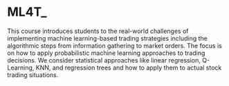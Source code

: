 # ML4T_
This course introduces students to the real-world challenges of implementing machine learning-based trading strategies including the algorithmic steps from information gathering to market orders. The focus is on how to apply probabilistic machine learning approaches to trading decisions. We consider statistical approaches like linear regression, Q-Learning, KNN, and regression trees and how to apply them to actual stock trading situations.
